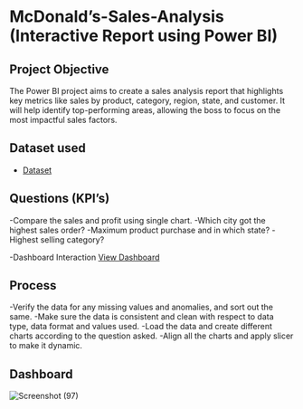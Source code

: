 # McDonald’s-Sales-Analysis (Interactive Report using Power BI)
## Project Objective
The Power BI project aims to create a sales analysis report that highlights key metrics like sales by product, category, region, state, and customer. It will help identify top-performing areas, allowing the boss to focus on the most impactful sales factors.

## Dataset used 
- <a href="https://1drv.ms/x/c/b2e57210d6b7f84d/Ef13Wxpn5-ZBnHe_rObyS8cB9MyjobO2v9iPeysFSZEGEA?e=Rg4RMy">Dataset</a>

## Questions (KPI’s)
-Compare the sales and profit using single chart.
-Which city got the highest sales order?
-Maximum product purchase and in which state?
-Highest selling category?

-Dashboard Interaction <a href="https://geuac-my.sharepoint.com/:u:/r/personal/anshikaverma_210121887_gehu_ac_in/Documents/sales-report.pbix?csf=1&web=1&e=3fs5qS">View Dashboard</a>

## Process 
-Verify the data for any missing values and anomalies, and sort out the same.
-Make sure the data is consistent and clean with respect to data type, data format and values used.
-Load the data and create different charts according to the question asked.
-Align all the charts and apply slicer to make it dynamic.

## Dashboard
![Screenshot (97)](https://github.com/user-attachments/assets/cfffafd8-cb3b-40df-9bd5-9207b87503b1)






